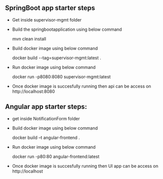 ## SpringBoot app starter steps
- Get inside supervisor-mgmt folder
- Build the springbootapplication using below command
  
    mvn clean install
- Build docker image using below command
 
    docker build --tag=supervisor-mgmt:latest .
- Run docker image using below command

   docker run -p8080:8080 supervisor-mgmt:latest
- Once docker image is succesfully running then api can be access on http://localhost:8080

## Angular app starter steps:

- get inside NotificationForm folder
-  Build docker image using below command
 
    docker build –t angular-frontend .
- Run docker image using below command

   docker run -p80:80 angular-frontend:latest
- Once docker image is succesfully running then UI app can be access on http://localhost

